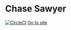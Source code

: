 # Chase Sawyer
[![CircleCI](https://circleci.com/gh/shadowimmage/shadowimmage.github.io.svg?style=svg)](https://circleci.com/gh/shadowimmage/shadowimmage.github.io)
[Go to site](https://shadowimmage.github.io/)